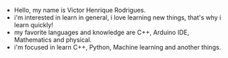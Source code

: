 - Hello, my name is Victor Henrique Rodrigues.
- i'm interested in learn in general, i love learning new things, that's why i learn quickly!
- my favorite languages and knowledge are C++, Arduino IDE, Mathematics and physical.
- i'm focused in learn C++, Python, Machine learning and another things.
